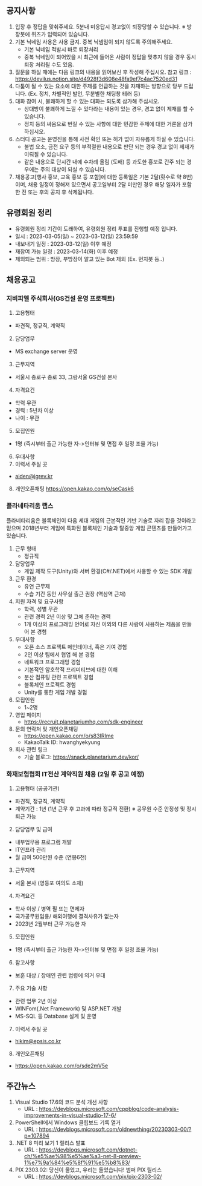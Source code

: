 ## 공지사항
1) 입장 후 정답을 맞춰주세요. 5분내 미응답시 경고없이 퇴장당할 수 있습니다. ※ 방장봇에 퀴즈가 입력되어 있습니다.
2) 기본 닉네임 사용은 사용 금지. 중복 닉넴임이 되지 않도록 주의해주세요.
   * 기본 닉네임 적발시  바로 퇴장처리
   * 중복 닉네임이 되어있을 시 최근에 들어온 사람이 정답을 맞추지 않을 경우 동시 퇴장 처리될 수도 있음.
3) 질문을 하실 때에는 다음 링크의 내용을 읽어보신 후 작성해 주십시오.
   참고 링크 : https://devilus.notion.site/d4928f3d608e48fa9ef7c4ac7520ed31
4) 다툼이 될 수 있는 요소에 대한 주제를 언급하는 것을 자재하는 방향으로 당부 드립니다.
   (Ex. 정치, 차별적인 발언, 무분별한 채팅창 테러 등)
5) 대화 참여 시, 불쾌하게 할 수 있는 대화는 되도록 삼가해 주십시오.
   * 상대방이 불쾌하게 느낄 수 있다라는 내용이 있는 경우, 경고 없이 제재를 할 수 있습니다.
   * 정치 등의 싸움으로 번질 수 있는 사항에 대한 민감한 주제에 대한 거론을 삼가하십시오.
6) 스터디 공고는 운영진을 통해 사전 확인 또는 허가 없이 자유롭게 하실 수 있습니다.
   * 불법 요소, 금전 요구 등의 부적절한 내용으로 판단 되는 경우 경고 없이 제재가 이뤄질 수 있습니다.
   * 같은 내용으로 단시간 내에 수차례 올림 (도배) 등 과도한 홍보로 간주 되는 경우에는 주의 대상이 되실 수 있습니다.
7) 채용공고[행사 홍보, 교육 홍보 등 포함]에 대한 등록일은 기본 2달(횟수로 약 8번)이며, 채용 일정이 정해져 있으면서 공고일부터 2달 미만인 경우 해당 일자가 포함한 전 또는 후의 공지 후 삭제됩니다.

## 유령회원 정리
  - 유령회원 정리 기간이 도래하여, 유령회원 정리 투표를 진행할 예정 입니다.
  - 일시 : 2023-03-05(일) ~ 2023-03-12(일) 23:59:59
  - 내보내기 일정 : 2023-03-12(일) 이후 예정
  - 재참여 가능 일정 : 2023-03-14(화) 이후 예정
  - 제외되는 범위 : 방장, 부방장이 알고 있는 Bot 제외 (Ex. 먼지봇 등..)

## 채용공고

### 지비피엘 주식회사(GS건설 운영 프로젝트)

1. 고용형태
  * 파견직, 정규직, 계약직

2. 담당업무
  * MS exchange server 운영

3. 근무지역
  * 서울시 종로구 종로 33, 그랑서울 GS건설 본사

4. 자격요건
  * 학력 무관
  * 경력 : 5년차 이상
  * 나이 : 무관

5. 모집인원
  * 1명 (즉시부터 출근 가능한 자->인터뷰 및 면접 후 일정 조율 가능)

6. 우대사항
7. 이력서 주실 곳
  * aiden@igrev.kr

8. 개인오픈채팅
  https://open.kakao.com/o/seCask6

### 플라네타리움 랩스

플라네타리움은 블록체인이 다음 세대 게임의 근본적인 기반 기술로 자리 잡을 것이라고 믿으며 2018년부터 게임에 특화된 블록체인 기술과 탈중앙 게임 콘텐츠를 만들어가고 있습니다.

1. 근무 형태
   *  정규직
2. 담당업무
   * 게임 제작 도구(Unity)와 서버 환경(C#/.NET)에서 사용할 수 있는 SDK 개발
3. 근무 환경
   * 유연 근무제
   * 수습 기간 동안 사무실 출근 권장 (역삼역 근처)
4. 지원 자격 및 요구사항
   * 학력, 성별 무관
   * 관련 경력 2년 이상 및 그에 준하는 경력
   * 1개 이상의 프로그래밍 언어로 자신 이외의 다른 사람이 사용하는 제품을 만들어 본 경험
5. 우대사항
   * 오픈 소스 프로젝트 메인테이너, 혹은 기여 경험
   * 2인 이상 팀에서 협업 해 본 경험
   * 네트워크 프로그래밍 경험
   * 기본적인 암호학적 프리미티브에 대한 이해
   * 분산 컴퓨팅 관련 프로젝트 경험
   * 블록체인 프로젝트 경험
   * Unity를 통한 게임 개발 경험
6. 모집인원
   * 1~2명 
7. 영입 페이지
   * https://recruit.planetariumhq.com/sdk-engineer
8. 문의 연락처 및 개인오픈채팅 
   * https://open.kakao.com/o/s83IRIme
   * KakaoTalk ID: hwanghyekyung 
9. 회사 관련 링크 
   * 기술 블로그: https://snack.planetarium.dev/kor/

### 화재보험협회 IT전산 계약직원 채용 (2일 후 공고 예정)

1. 고용형태 (공공기관)
  * 파견직, 정규직, 계약직
  * 계약기간 : 1년 (1년 근무 후 고과에 따라 정규직 전환)
  ※ 공무원 수준 안정성 및 정시 퇴근 가능

2. 담당업무 및 급여
  * 내부업무용 프로그램 개발
  * IT인프라 관리
  * 월 급여 500만원 수준 (연봉6천)

3. 근무지역
  * 서울 본사 (영등포 여의도 소재)

4. 자격요건
  * 학사 이상 / 병역 필 또는 면제자
  * 국가공무원임용/ 해외여행에 결격사유가 없는자
  * 2023년 2월부터 근무 가능한 자

5. 모집인원
  * 1명 (즉시부터 출근 가능한 자->인터뷰 및 면접 후 일정 조율 가능)

6. 참고사항
  * 보훈 대상 / 장애인 관련 법령에 의거 우대

7. 주요 기술 사항
  * 관련 업무 2년 이상
  * WINFom(.Net Framework) 및 ASP.NET 개발
  * MS-SQL 등 Database 설계 및 운영

7. 이력서 주실 곳
  * hikim@epsis.co.kr 

8. 개인오픈채팅
  * https://open.kakao.com/o/sde2mV5e

## 주간뉴스

1. Visual Studio 17.6의 코드 분석 개선 사항
   * URL : https://devblogs.microsoft.com/cppblog/code-analysis-improvements-in-visual-studio-17-6/
2. PowerShell에서 Windows 클립보드 기록 열거
   * URL : https://devblogs.microsoft.com/oldnewthing/20230303-00/?p=107894
3. .NET 8 미리 보기 1 릴리스 발표
   * URL : https://devblogs.microsoft.com/dotnet-ch/%e5%ae%98%e5%ae%a3-net-8-preview-1%e7%9a%84%e5%8f%91%e5%b8%83/
4. PIX 2303.02: 당신이 물었고, 우리는 들었습니다! 범퍼 PIX 릴리스
   * URL : https://devblogs.microsoft.com/pix/pix-2303-02/
